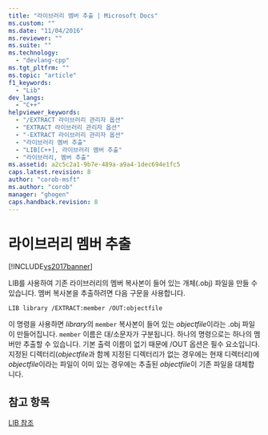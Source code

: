 ```yaml
---
title: "라이브러리 멤버 추출 | Microsoft Docs"
ms.custom: ""
ms.date: "11/04/2016"
ms.reviewer: ""
ms.suite: ""
ms.technology: 
  - "devlang-cpp"
ms.tgt_pltfrm: ""
ms.topic: "article"
f1_keywords: 
  - "Lib"
dev_langs: 
  - "C++"
helpviewer_keywords: 
  - "/EXTRACT 라이브러리 관리자 옵션"
  - "EXTRACT 라이브러리 관리자 옵션"
  - "-EXTRACT 라이브러리 관리자 옵션"
  - "라이브러리 멤버 추출"
  - "LIB[C++], 라이브러리 멤버 추출"
  - "라이브러리, 멤버 추출"
ms.assetid: a2c5c2a1-9b7e-489a-a9a4-1dec694e1fc5
caps.latest.revision: 8
author: "corob-msft"
ms.author: "corob"
manager: "ghogen"
caps.handback.revision: 8
---
```

# 라이브러리 멤버 추출
[!INCLUDE[vs2017banner](../../assembler/inline/includes/vs2017banner.md)]

LIB를 사용하여 기존 라이브러리의 멤버 복사본이 들어 있는 개체\(.obj\) 파일을 만들 수 있습니다.  멤버 복사본을 추출하려면 다음 구문을 사용합니다.  
  
```  
LIB library /EXTRACT:member /OUT:objectfile  
```  
  
 이 명령을 사용하면 *library*의 `member` 복사본이 들어 있는 *objectfile*이라는 .obj 파일이 만들어집니다.  `member` 이름은 대\/소문자가 구분됩니다.  하나의 명령으로는 하나의 멤버만 추출할 수 있습니다.  기본 출력 이름이 없기 때문에 \/OUT 옵션은 필수 요소입니다.  지정된 디렉터리\(*objectfile*과 함께 지정된 디렉터리가 없는 경우에는 현재 디렉터리\)에 *objectfile*이라는 파일이 이미 있는 경우에는 추출된 *objectfile*이 기존 파일을 대체합니다.  
  
## 참고 항목  
 [LIB 참조](../../build/reference/lib-reference.md)